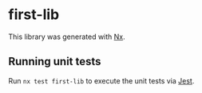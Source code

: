 # first-lib

This library was generated with [Nx](https://nx.dev).

## Running unit tests

Run `nx test first-lib` to execute the unit tests via [Jest](https://jestjs.io).
